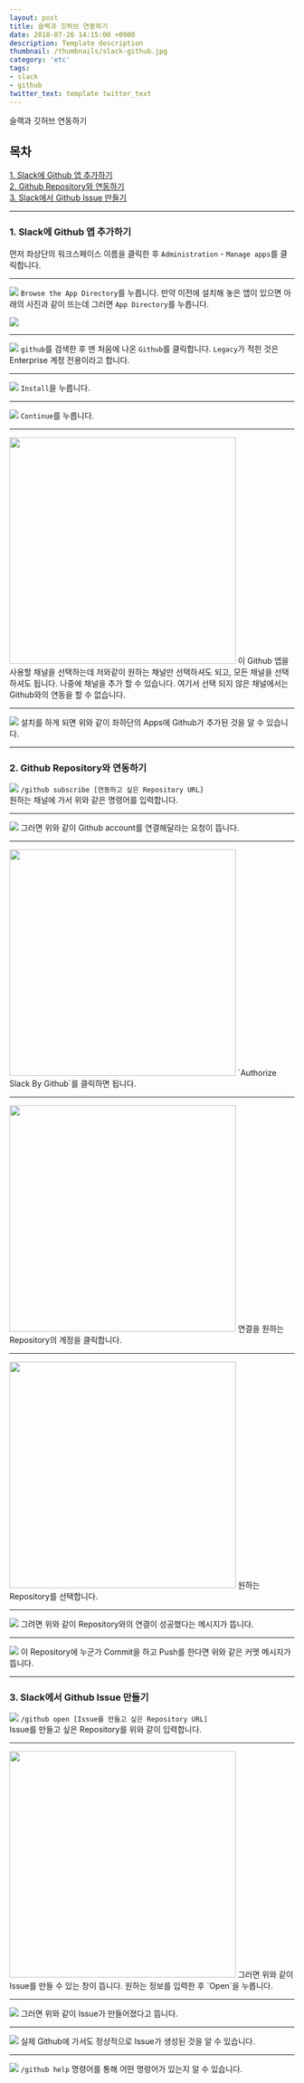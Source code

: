 ```yaml
---
layout: post
title: 슬랙과 깃허브 연동하기
date: 2018-07-26 14:15:00 +0900
description: Template description
thumbnail: /thumbnails/slack-github.jpg
category: 'etc'
tags:
- slack
- github
twitter_text: template twitter_text
---
```


슬랙과 깃허브 연동하기

<!-- more -->

## 목차
[1\. Slack에 Github 앱 추가하기](#1-Slack에-Github-앱-추가하기)    
[2\. Github Repository와 연동하기](#2-Github-Repository와-연동하기)    
[3\. Slack에서 Github Issue 만들기](#3-Slack에서-Github-Issue-만들기) 

---

### 1\. Slack에 Github 앱 추가하기

먼저 좌상단의 워크스페이스 이름을 클릭한 후 `Administration` - `Manage apps`를 클릭합니다.

---

![](./001.jpg)
`Browse the App Directory`를 누릅니다. 만약 이전에 설치해 놓은 앱이 있으면 아래의 사진과 같이 뜨는데 그러면 `App Directory`를 누릅니다.

![](./022.jpg)

---

![](./002.jpg)
`github`를 검색한 후 맨 처음에 나온 `Github`를 클릭합니다. `Legacy`가 적힌 것은 Enterprise 계정 전용이라고 합니다.

---

![](./003.jpg)
`Install`을 누릅니다.

---

![](./004.jpg)
`Continue`를 누릅니다.

---

<img src="./005.jpg" width="400">
이 Github 앱을 사용할 채널을 선택하는데 저와같이 원하는 채널만 선택하셔도 되고, 모든 채널을 선택하셔도 됩니다.
나중에 채널을 추가 할 수 있습니다. 여기서 선택 되지 않은 채널에서는 Github와의 연동을 할 수 없습니다.

---

![](./006.jpg)
설치를 하게 되면 위와 같이 좌하단의 Apps에 Github가 추가된 것을 알 수 있습니다.

---

### 2\. Github Repository와 연동하기

![](./008.jpg)
`/github subscribe [연동하고 싶은 Repository URL]`    
원하는 채널에 가서 위와 같은 명령어를 입력합니다.

---

![](./009.jpg)
그러면 위와 같이 Github account를 연결해달라는 요청이 뜹니다.

---

<img src="./010.jpg" width="400">
`Authorize Slack By Github`를 클릭하면 됩니다.

---

<img src="./011.jpg" width="400">
연결을 원하는 Repository의 계정을 클릭합니다.

---

<img src="./012.jpg" width="400">
원하는 Repository를 선택합니다.

---

![](./014.jpg)
그려면 위와 같이 Repository와의 연결이 성공했다는 메시지가 뜹니다.

---

![](./015.jpg)
이 Repository에 누군가 Commit을 하고 Push를 한다면 위와 같은 커멧 메시지가 뜹니다.

---

### 3\. Slack에서 Github Issue 만들기

![](./016.jpg)
`/github open [Issue를 만들고 싶은 Repository URL]`    
Issue를 만들고 싶은 Repository를 위와 같이 입력합니다.

---

<img src="./017.jpg" width="400">
그러면 위와 같이 Issue를 만들 수 있는 창이 뜹니다. 원하는 정보를 입력한 후 `Open`을 누릅니다.

---

![](./018.jpg)
그러면 위와 같이 Issue가 만들어졌다고 뜹니다.

---

![](./019.jpg)
실제 Github에 가서도 정상적으로 Issue가 생성된 것을 알 수 있습니다.

---

![](./021.jpg)
`/github help` 명령어를 통해 어떤 명령어가 있는지 알 수 있습니다.
